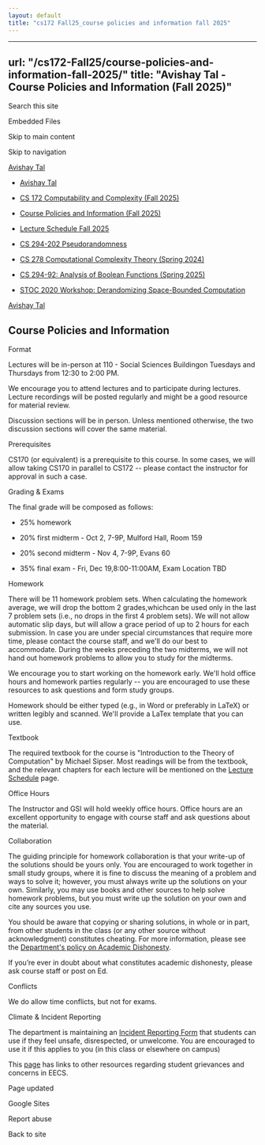 ```yaml
---
layout: default
title: "cs172 Fall25_course policies and information fall 2025"
---
```


---
url: "/cs172-Fall25/course-policies-and-information-fall-2025/"
title: "Avishay Tal - Course Policies and Information (Fall 2025)"
---

Search this site

Embedded Files

Skip to main content

Skip to navigation

[Avishay Tal](/avishay-tal/)

- [Avishay Tal](/avishay-tal/)

- [CS 172 Computability and Complexity (Fall 2025)](/cs172-Fall25/)





- [Course Policies and Information (Fall 2025)](/cs172-Fall25/course-policies-and-information-fall-2025/)

- [Lecture Schedule Fall 2025](/cs172-Fall25/lecture-schedule-fall-2025/)


- [CS 294-202 Pseudorandomness](/pseudorandomness/)

- [CS 278 Computational Complexity Theory (Spring 2024)](/cs-278-computational-complexity-theory-spring-2024/)

- [CS 294-92: Analysis of Boolean Functions (Spring 2025)](/cs-294-92-analysis-of-boolean-functions-spring-2025/)

- [STOC 2020 Workshop: Derandomizing Space-Bounded Computation](/stoc-2020-workshop-derandomizing-space-bounded-computation/)


[Avishay Tal](/avishay-tal/)

## Course Policies and Information

Format

Lectures will be in-person at 110 - Social Sciences Buildingon Tuesdays and Thursdays from 12:30 to 2:00 PM.

We encourage you to attend lectures and to participate during lectures. Lecture recordings will be posted regularly and might be a good resource for material review.

Discussion sections will be in person. Unless mentioned otherwise, the two discussion sections will cover the same material.

Prerequisites

CS170 (or equivalent) is a prerequisite to this course. In some cases, we will allow taking CS170 in parallel to CS172 -- please contact the instructor for approval in such a case.

Grading & Exams

The final grade will be composed as follows:

- 25% homework

- 20% first midterm - Oct 2, 7-9P, Mulford Hall, Room 159

- 20% second midterm - Nov 4, 7-9P, Evans 60

- 35% final exam - Fri, Dec 19,8:00-11:00AM, Exam Location TBD


Homework

There will be 11 homework problem sets. When calculating the homework average, we will drop the bottom 2 grades,whichcan be used only in the last 7 problem sets (i.e., no drops in the first 4 problem sets). We will not allow automatic slip days, but will allow a grace period of up to 2 hours for each submission. In case you are under special circumstances that require more time, please contact the course staff, and we'll do our best to accommodate. During the weeks preceding the two midterms, we will not hand out homework problems to allow you to study for the midterms.

We encourage you to start working on the homework early. We'll hold office hours and homework parties regularly -- you are encouraged to use these resources to ask questions and form study groups.

Homework should be either typed (e.g., in Word or preferably in LaTeX) or written legibly and scanned. We'll provide a LaTex template that you can use.

Textbook

The required textbook for the course is "Introduction to the Theory of Computation" by Michael Sipser. Most readings will be from the textbook, and the relevant chapters for each lecture will be mentioned on the [Lecture Schedule](/cs172-Fall25/lecture-schedule-fall-2025/) page.

Office Hours

The Instructor and GSI will hold weekly office hours. Office hours are an excellent opportunity to engage with course staff and ask questions about the material.

Collaboration

The guiding principle for homework collaboration is that your write-up of the solutions should be yours only. You are encouraged to work together in small study groups, where it is fine to discuss the meaning of a problem and ways to solve it; however, you must always write up the solutions on your own. Similarly, you may use books and other sources to help solve homework problems, but you must write up the solution on your own and cite any sources you use.

You should be aware that copying or sharing solutions, in whole or in part, from other students in the class (or any other source without acknowledgment) constitutes cheating. For more information, please see the [Department's policy on Academic Dishonesty](https://eecs.berkeley.edu/resources/students/academic-misconduct/).

If you’re ever in doubt about what constitutes academic dishonesty, please ask course staff or post on Ed.

Conflicts

We do allow time conflicts, but not for exams.

Climate & Incident Reporting

The department is maintaining an [Incident Reporting Form](http://eecs.link/climate) that students can use if they feel unsafe, disrespected, or unwelcome. You are encouraged to use it if this applies to you (in this class or elsewhere on campus)

This [page](https://eecs.berkeley.edu/resources/students/grievances) has links to other resources regarding student grievances and concerns in EECS.

Page updated

Google Sites

Report abuse

Back to site